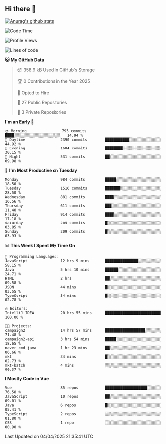 ## Hi there 👋

[![Anurag's github stats](https://github-readme-stats.vercel.app/api?username=Songwonseok)](https://github.com/anuraghazra/github-readme-stats)



<!--START_SECTION:waka-->
![Code Time](http://img.shields.io/badge/Code%20Time-3%2C336%20hrs%2052%20mins-blue)

![Profile Views](http://img.shields.io/badge/Profile%20Views-0-blue)

![Lines of code](https://img.shields.io/badge/From%20Hello%20World%20I%27ve%20Written-34.8%20million%20lines%20of%20code-blue)

**🐱 My GitHub Data** 

> 📦 358.9 kB Used in GitHub's Storage 
 > 
> 🏆 0 Contributions in the Year 2025
 > 
> 💼 Opted to Hire
 > 
> 📜 27 Public Repositories 
 > 
> 🔑 3 Private Repositories 
 > 
**I'm an Early 🐤** 

```text
🌞 Morning                795 commits         ████░░░░░░░░░░░░░░░░░░░░░   14.94 % 
🌆 Daytime                2390 commits        ███████████░░░░░░░░░░░░░░   44.92 % 
🌃 Evening                1604 commits        ████████░░░░░░░░░░░░░░░░░   30.15 % 
🌙 Night                  531 commits         ██░░░░░░░░░░░░░░░░░░░░░░░   09.98 % 
```
📅 **I'm Most Productive on Tuesday** 

```text
Monday                   984 commits         █████░░░░░░░░░░░░░░░░░░░░   18.50 % 
Tuesday                  1516 commits        ███████░░░░░░░░░░░░░░░░░░   28.50 % 
Wednesday                881 commits         ████░░░░░░░░░░░░░░░░░░░░░   16.56 % 
Thursday                 611 commits         ███░░░░░░░░░░░░░░░░░░░░░░   11.48 % 
Friday                   914 commits         ████░░░░░░░░░░░░░░░░░░░░░   17.18 % 
Saturday                 205 commits         █░░░░░░░░░░░░░░░░░░░░░░░░   03.85 % 
Sunday                   209 commits         █░░░░░░░░░░░░░░░░░░░░░░░░   03.93 % 
```


📊 **This Week I Spent My Time On** 

```text
💬 Programming Languages: 
JavaScript               12 hrs 9 mins       ███████████████░░░░░░░░░░   58.15 % 
Java                     5 hrs 10 mins       ██████░░░░░░░░░░░░░░░░░░░   24.71 % 
HTML                     2 hrs               ██░░░░░░░░░░░░░░░░░░░░░░░   09.58 % 
JSON                     44 mins             █░░░░░░░░░░░░░░░░░░░░░░░░   03.55 % 
TypeScript               34 mins             █░░░░░░░░░░░░░░░░░░░░░░░░   02.78 % 

🔥 Editors: 
IntelliJ IDEA            20 hrs 55 mins      █████████████████████████   100.00 % 

🐱‍💻 Projects: 
campaign2                14 hrs 57 mins      ██████████████████░░░░░░░   71.48 % 
campaign2-api            3 hrs 54 mins       █████░░░░░░░░░░░░░░░░░░░░   18.65 % 
naver_cmd_java           1 hr 23 mins        ██░░░░░░░░░░░░░░░░░░░░░░░   06.66 % 
mkt                      34 mins             █░░░░░░░░░░░░░░░░░░░░░░░░   02.73 % 
mkt-batch                4 mins              ░░░░░░░░░░░░░░░░░░░░░░░░░   00.37 % 
```

**I Mostly Code in Vue** 

```text
Vue                      85 repos            ███████████████████░░░░░░   76.58 % 
JavaScript               10 repos            ██░░░░░░░░░░░░░░░░░░░░░░░   09.01 % 
Java                     6 repos             █░░░░░░░░░░░░░░░░░░░░░░░░   05.41 % 
TypeScript               2 repos             ░░░░░░░░░░░░░░░░░░░░░░░░░   01.80 % 
CSS                      1 repo              ░░░░░░░░░░░░░░░░░░░░░░░░░   00.90 % 
```




 Last Updated on 04/04/2025 21:35:41 UTC
<!--END_SECTION:waka-->
